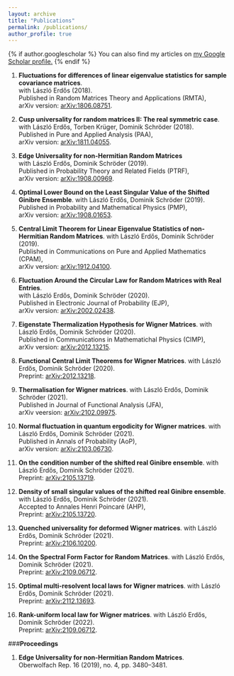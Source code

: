```yaml
---
layout: archive
title: "Publications"
permalink: /publications/
author_profile: true
---
```


{% if author.googlescholar %}
  You can also find my articles on <u><a href="{{author.googlescholar}}">my Google Scholar profile</a>.</u>
{% endif %}

1. **Fluctuations for differences of linear eigenvalue statistics for sample covariance matrices**.    
 with László Erdős (2018).  
Published in Random Matrices Theory and Applications (RMTA),  
arXiv version: [arXiv:1806.08751](https://arxiv.org/abs/1806.08751). 

2. **Cusp universality for random matrices II: The real symmetric case**.  
with László Erdős, Torben Krüger, Dominik Schröder (2018).  
Published in Pure and Applied Analysis (PAA),  
arXiv version: [arXiv:1811.04055](https://arxiv.org/abs/1811.04055). 

3. **Edge Universality for non-Hermitian Random Matrices**  
with László Erdős, Dominik Schröder (2019).  
Published in Probability Theory and Related Fields (PTRF),    
arXiv version: [arXiv:1908.00969](https://arxiv.org/abs/1908.00969).  

4. **Optimal Lower Bound on the Least Singular Value of the Shifted Ginibre Ensemble**. 
with László Erdős, Dominik Schröder (2019).  
Published in Probability and Mathematical Physics (PMP),  
arXiv version: [arXiv:1908.01653](https://arxiv.org/abs/1908.01653). 

5. **Central Limit Theorem for Linear Eigenvalue Statistics of non-Hermitian Random Matrices**. 
with László Erdős, Dominik Schröder (2019).  
Published in Communications on Pure and Applied Mathematics (CPAM),  
arXiv version: [arXiv:1912.04100](https://arxiv.org/abs/1912.04100). 

6. **Fluctuation Around the Circular Law for Random Matrices with Real Entries**.  
with László Erdős, Dominik Schröder (2020).  
Published in Electronic Journal of Probability (EJP),  
arXiv version: [arXiv:2002.02438](https://arxiv.org/abs/2002.02438). 

7. **Eigenstate Thermalization Hypothesis for Wigner Matrices**. 
with László Erdős, Dominik Schröder (2020).  
Published in Communications in Mathematichal Physics (CIMP),  
arXiv version: [arXiv:2012.13215](https://arxiv.org/abs/2012.13215). 

8. **Functional Central Limit Theorems for Wigner Matrices**. 
with László Erdős, Dominik Schröder (2020).  
Preprint: [arXiv:2012.13218](https://arxiv.org/abs/2012.13218). 

9. **Thermalisation for Wigner matrices**. 
with László Erdős, Dominik Schröder (2021).  
Published in Journal of Functional Analysis (JFA),  
arXiv veersion: [arXiv:2102.09975](https://arxiv.org/abs/2102.09975). 

10. **Normal fluctuation in quantum ergodicity for Wigner matrices**. 
with László Erdős, Dominik Schröder (2021).  
Published in Annals of Probability (AoP),  
arXiv version: [arXiv:2103.06730](https://arxiv.org/abs/2103.06730). 

11. **On the condition number of the shifted real Ginibre ensemble**. 
with László Erdős, Dominik Schröder (2021).  
Preprint: [arXiv:2105.13719](https://arxiv.org/abs/2105.13719). 

12. **Density of small singular values of the shifted real Ginibre ensemble**. 
with László Erdős, Dominik Schröder (2021).  
Accepted to Annales Henri Poincaré (AHP),  
Preprint: [arXiv:2105.13720](https://arxiv.org/abs/2105.13720). 

13. **Quenched universality for deformed Wigner matrices**. 
with László Erdős, Dominik Schröder (2021).  
Preprint: [arXiv:2106.10200](https://arxiv.org/abs/2106.10200). 

14. **On the Spectral Form Factor for Random Matrices**. 
with László Erdős, Dominik Schröder (2021).  
Preprint: [arXiv:2109.06712](https://arxiv.org/abs/2109.06712). 

15. **Optimal multi-resolvent local laws for Wigner matrices**. 
with László Erdős, Dominik Schröder (2021).  
Preprint: [arXiv:2112.13693](https://arxiv.org/abs/2112.13693). 

16. **Rank-uniform local law for Wigner matrices**. 
with László Erdős, Dominik Schröder (2022).  
Preprint: [arXiv:2109.06712](https://arxiv.org/abs/2203.01861). 

###**Proceedings**

1. **Edge Universality for non-Hermitian Random Matrices**.  
Oberwolfach Rep. 16 (2019), no. 4, pp. 3480–3481.
